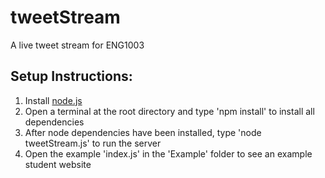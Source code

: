 tweetStream
===========
A live tweet stream for ENG1003


Setup Instructions:
-------------------
1. Install [node.js](https://www.nodejs.org)
2. Open a terminal at the root directory and type 'npm install' to install all dependencies
3. After node dependencies have been installed, type 'node tweetStream.js' to run the server
4. Open the example 'index.js' in the 'Example' folder to see an example student website
